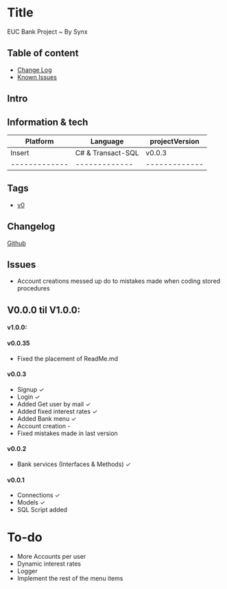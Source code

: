 ﻿# Title

EUC Bank Project
~ By Synx

## Table of content
* [Change Log](#Changelog)
* [Known Issues](#Issues)

## Intro


## Information & tech

| Platform      |    Language   | projectVersion| 
| ------------- | ------------- | ------------- |
|    Insert    |    C# & Transact-SQL |       v0.0.3     |
| ------------- | ------------- | ------------- |

## Tags
* [v0](https://github.com/user/Project/releases/tag/V0)

## Changelog
[Github](https://github.com/SynxEU/BankProjectOOP/commits/master/)

## Issues
* Account creations messed up do to mistakes made when coding stored procedures

## V0.0.0 til V1.0.0:

#### v1.0.0:

#### v0.0.35
* Fixed the placement of ReadMe.md

#### v0.0.3
* Signup ✓
* Login ✓
* Added Get user by mail ✓
* Added fixed interest rates ✓
* Added Bank menu ✓
* Account creation -
* Fixed mistakes made in last version

#### v0.0.2
* Bank services (Interfaces & Methods) ✓

#### v0.0.1
* Connections ✓
* Models ✓
* SQL Script added

# To-do

* More Accounts per user
* Dynamic interest rates
* Logger
* Implement the rest of the menu items

